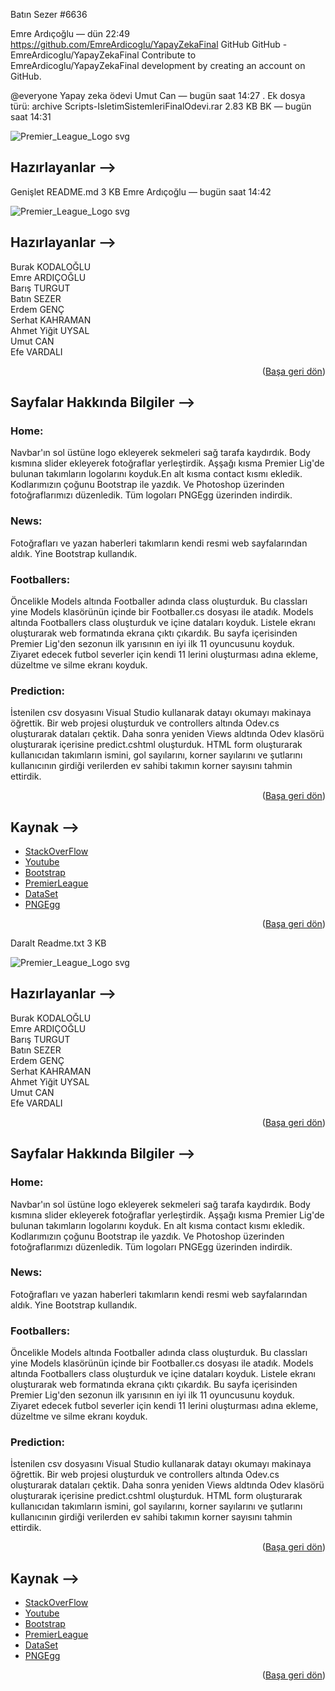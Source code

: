 Batın Sezer
#6636



Emre Ardıçoğlu — dün 22:49
https://github.com/EmreArdicoglu/YapayZekaFinal
GitHub
GitHub - EmreArdicoglu/YapayZekaFinal
Contribute to EmreArdicoglu/YapayZekaFinal development by creating an account on GitHub.

@everyone
Yapay zeka ödevi
Umut Can — bugün saat 14:27
.
Ek dosya türü: archive
Scripts-IsletimSistemleriFinalOdevi.rar
2.83 KB
BK — bugün saat 14:31
<div id="top"></div>

![Premier_League_Logo svg](https://user-images.githubusercontent.com/74763030/149812595-bd3dbb97-481c-48c4-b65a-f7381f8853c2.png)

## Hazırlayanlar -->
Genişlet
README.md
3 KB
Emre Ardıçoğlu — bugün saat 14:42
<div id="top"></div>

![Premier_League_Logo svg](https://user-images.githubusercontent.com/74763030/149812595-bd3dbb97-481c-48c4-b65a-f7381f8853c2.png)

## Hazırlayanlar -->

Burak KODALOĞLU <br>
Emre ARDIÇOĞLU <br>
Barış TURGUT <br>
Batın SEZER <br>
Erdem GENÇ <br>
Serhat KAHRAMAN <br>
Ahmet Yiğit UYSAL <br>
Umut CAN <br>
Efe VARDALI <br>

<p align="right">(<a href="#top">Başa geri dön</a>)</p>

## Sayfalar Hakkında Bilgiler -->
### Home: <br>

Navbar'ın sol üstüne logo ekleyerek sekmeleri sağ tarafa kaydırdık. Body kısmına slider ekleyerek fotoğraflar yerleştirdik. Aşşağı kısma Premier Lig'de bulunan takımların logolarını koyduk.En alt kısma contact kısmı ekledik. Kodlarımızın çoğunu Bootstrap ile yazdık. Ve Photoshop üzerinden fotoğraflarımızı düzenledik. Tüm logoları PNGEgg üzerinden indirdik. <br>

### News: <br>

Fotoğrafları ve yazan haberleri takımların kendi resmi web sayfalarından aldık. Yine Bootstrap kullandık. <br>

### Footballers: <br>

Öncelikle Models altında Footballer adında class oluşturduk. Bu classları yine Models klasörünün içinde bir Footballer.cs dosyası ile atadık. Models altında Footballers class oluşturduk ve içine dataları koyduk. Listele ekranı oluşturarak web formatında ekrana çıktı çıkardık. Bu sayfa içerisinden Premier Lig'den sezonun ilk yarısının en iyi ilk 11 oyuncusunu koyduk. Ziyaret edecek futbol severler için kendi 11 lerini oluşturması adına ekleme, düzeltme ve silme ekranı koyduk. <br>

### Prediction: <br>

İstenilen csv dosyasını Visual Studio kullanarak datayı okumayı makinaya öğrettik. Bir web projesi oluşturduk ve controllers altında Odev.cs oluşturarak dataları çektik. Daha sonra yeniden Views aldtında Odev klasörü oluşturarak içerisine predict.cshtml oluşturduk. HTML form oluşturarak kullanıcıdan takımların ismini, gol sayılarını, korner sayılarını ve şutlarını kullanıcının girdiği verilerden ev sahibi takımın korner sayısını tahmin ettirdik. <br>

<p align="right">(<a href="#top">Başa geri dön</a>)</p>

## Kaynak -->
* [StackOverFlow](https://stackoverflow.com/)
* [Youtube](https://Youtube.com/)
* [Bootstrap](https://getbootstrap.com)
* [PremierLeague](https://www.premierleague.com)
* [DataSet](https://github.com/EmreArdicoglu/YapayZekaFinal/blob/main/E2021new.csv)
* [PNGEgg](https://www.pngegg.com/tr)

<p align="right">(<a href="#top">Başa geri dön</a>)</p>
Daralt
Readme.txt
3 KB
﻿
<div id="top"></div>

![Premier_League_Logo svg](https://user-images.githubusercontent.com/74763030/149812595-bd3dbb97-481c-48c4-b65a-f7381f8853c2.png)

## Hazırlayanlar -->

Burak KODALOĞLU <br>
Emre ARDIÇOĞLU <br>
Barış TURGUT <br>
Batın SEZER <br>
Erdem GENÇ <br>
Serhat KAHRAMAN <br>
Ahmet Yiğit UYSAL <br>
Umut CAN <br>
Efe VARDALI <br>

<p align="right">(<a href="#top">Başa geri dön</a>)</p>

## Sayfalar Hakkında Bilgiler -->
### Home: <br>

Navbar'ın sol üstüne logo ekleyerek sekmeleri sağ tarafa kaydırdık. Body kısmına slider ekleyerek fotoğraflar yerleştirdik. Aşşağı kısma Premier Lig'de bulunan takımların logolarını koyduk. En alt kısma contact kısmı ekledik. Kodlarımızın çoğunu Bootstrap ile yazdık. Ve Photoshop üzerinden fotoğraflarımızı düzenledik. Tüm logoları PNGEgg üzerinden indirdik. <br>

### News: <br>

Fotoğrafları ve yazan haberleri takımların kendi resmi web sayfalarından aldık. Yine Bootstrap kullandık. <br>

### Footballers: <br>

Öncelikle Models altında Footballer adında class oluşturduk. Bu classları yine Models klasörünün içinde bir Footballer.cs dosyası ile atadık. Models altında Footballers class oluşturduk ve içine dataları koyduk. Listele ekranı oluşturarak web formatında ekrana çıktı çıkardık. Bu sayfa içerisinden Premier Lig'den sezonun ilk yarısının en iyi ilk 11 oyuncusunu koyduk. Ziyaret edecek futbol severler için kendi 11 lerini oluşturması adına ekleme, düzeltme ve silme ekranı koyduk. <br>

### Prediction: <br>

İstenilen csv dosyasını Visual Studio kullanarak datayı okumayı makinaya öğrettik. Bir web projesi oluşturduk ve controllers altında Odev.cs oluşturarak dataları çektik. Daha sonra yeniden Views aldtında Odev klasörü oluşturarak içerisine predict.cshtml oluşturduk. HTML form oluşturarak kullanıcıdan takımların ismini, gol sayılarını, korner sayılarını ve şutlarını kullanıcının girdiği verilerden ev sahibi takımın korner sayısını tahmin ettirdik. <br>

<p align="right">(<a href="#top">Başa geri dön</a>)</p>

## Kaynak -->
* [StackOverFlow](https://stackoverflow.com/)
* [Youtube](https://Youtube.com/)
* [Bootstrap](https://getbootstrap.com)
* [PremierLeague](https://www.premierleague.com)
* [DataSet](https://github.com/EmreArdicoglu/YapayZekaFinal/blob/main/E2021new.csv)
* [PNGEgg](https://www.pngegg.com/tr)

<p align="right">(<a href="#top">Başa geri dön</a>)</p>
